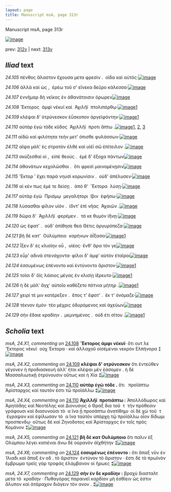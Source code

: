 ```yaml
---
layout: page
title: Manuscript msA, page 313r
---
```


Manuscript msA, page 313r

[![image](http://www.homermultitext.org/iipsrv?OBJ=IIP,1.0&FIF=/project/homer/pyramidal/deepzoom/hmt/vaimg/2017a/VA313RN_0483.tif&WID=100&CVT=JPEG)](http://www.homermultitext.org/ict2/?urn=urn:cite2:hmt:vaimg.2017a:VA313RN_0483)

prev:  [312v](../312v) | next:  [313v](../313v)

## *Iliad* text

*24.105* <a id="24.105"/> πένθος ἄλαστον ἔχουσα μετα φρεσὶν .  οῖδα καὶ αὐτός·[![image](http://www.homermultitext.org/iipsrv?OBJ=IIP,1.0&FIF=/project/homer/pyramidal/deepzoom/hmt/vaimg/2017a/VA313RN_0483.tif&RGN=0.222,0.1832,0.427,0.0338&WID=1000&CVT=JPEG)](http://www.homermultitext.org/ict2/?urn=urn:cite2:hmt:vaimg.2017a:VA313RN_0483@0.222,0.1832,0.427,0.0338)

*24.106* <a id="24.106"/> ἀλλὰ καὶ ὡς ,  ἐρέω τοῦ σ' εἵνεκα δεῦρο κάλεσσα·[![image](http://www.homermultitext.org/iipsrv?OBJ=IIP,1.0&FIF=/project/homer/pyramidal/deepzoom/hmt/vaimg/2017a/VA313RN_0483.tif&RGN=0.226,0.2095,0.418,0.0278&WID=1000&CVT=JPEG)](http://www.homermultitext.org/ict2/?urn=urn:cite2:hmt:vaimg.2017a:VA313RN_0483@0.226,0.2095,0.418,0.0278)

*24.107* <a id="24.107"/> ἐννῆμαρ δὴ νεῖκος ἐν ἀθανάτοισιν όρωρεν[![image](http://www.homermultitext.org/iipsrv?OBJ=IIP,1.0&FIF=/project/homer/pyramidal/deepzoom/hmt/vaimg/2017a/VA313RN_0483.tif&RGN=0.223,0.229,0.403,0.0225&WID=1000&CVT=JPEG)](http://www.homermultitext.org/ict2/?urn=urn:cite2:hmt:vaimg.2017a:VA313RN_0483@0.223,0.229,0.403,0.0225)

*24.108* <a id="24.108"/> Ἕκτορος  ἀμφὶ νέκυϊ καὶ  Ἀχιλῆϊ  πτολιπόρθῳ·[![image](http://www.homermultitext.org/iipsrv?OBJ=IIP,1.0&FIF=/project/homer/pyramidal/deepzoom/hmt/vaimg/2017a/VA313RN_0483.tif&RGN=0.219,0.2485,0.438,0.0278&WID=1000&CVT=JPEG)](http://www.homermultitext.org/ict2/?urn=urn:cite2:hmt:vaimg.2017a:VA313RN_0483@0.219,0.2485,0.438,0.0278)[1](#msA_24.X1)

*24.109* <a id="24.109"/> κλέψαι δ' ὀτρύνεσκον ἐΰσκοπον ἀργεϊφόντην·[![image](http://www.homermultitext.org/iipsrv?OBJ=IIP,1.0&FIF=/project/homer/pyramidal/deepzoom/hmt/vaimg/2017a/VA313RN_0483.tif&RGN=0.229,0.2643,0.41,0.0293&WID=1000&CVT=JPEG)](http://www.homermultitext.org/ict2/?urn=urn:cite2:hmt:vaimg.2017a:VA313RN_0483@0.229,0.2643,0.41,0.0293)[1](#msA_24.X2)

*24.110* <a id="24.110"/> αὐτὰρ ἐγὼ τόδε κῦδος  Ἀχιλλῆϊ  προτι ἅπτω .[![image](http://www.homermultitext.org/iipsrv?OBJ=IIP,1.0&FIF=/project/homer/pyramidal/deepzoom/hmt/vaimg/2017a/VA313RN_0483.tif&RGN=0.217,0.283,0.392,0.0263&WID=1000&CVT=JPEG)](http://www.homermultitext.org/ict2/?urn=urn:cite2:hmt:vaimg.2017a:VA313RN_0483@0.217,0.283,0.392,0.0263)[1](#msA_24.X4), [2](#msA_24.X3), [3](#msAint_24.X1)

*24.111* <a id="24.111"/> αἰδῶ καὶ φιλότητα τεὴν μετ' όπισθε φυλάσσων·[![image](http://www.homermultitext.org/iipsrv?OBJ=IIP,1.0&FIF=/project/homer/pyramidal/deepzoom/hmt/vaimg/2017a/VA313RN_0483.tif&RGN=0.221,0.3056,0.429,0.0263&WID=1000&CVT=JPEG)](http://www.homermultitext.org/ict2/?urn=urn:cite2:hmt:vaimg.2017a:VA313RN_0483@0.221,0.3056,0.429,0.0263)

*24.112* <a id="24.112"/> αῖψα μάλ' ἐς στρατὸν ἐλθὲ καὶ υἱέϊ σῶ ἐπίτειλον .[![image](http://www.homermultitext.org/iipsrv?OBJ=IIP,1.0&FIF=/project/homer/pyramidal/deepzoom/hmt/vaimg/2017a/VA313RN_0483.tif&RGN=0.228,0.3228,0.408,0.03&WID=1000&CVT=JPEG)](http://www.homermultitext.org/ict2/?urn=urn:cite2:hmt:vaimg.2017a:VA313RN_0483@0.228,0.3228,0.408,0.03)

*24.113* <a id="24.113"/> σκύζεσθαί οἱ ,  εἰπὲ θεοὺς .  ἐμὲ δ' ἔξοχα πάντων[![image](http://www.homermultitext.org/iipsrv?OBJ=IIP,1.0&FIF=/project/homer/pyramidal/deepzoom/hmt/vaimg/2017a/VA313RN_0483.tif&RGN=0.223,0.3416,0.412,0.0285&WID=1000&CVT=JPEG)](http://www.homermultitext.org/ict2/?urn=urn:cite2:hmt:vaimg.2017a:VA313RN_0483@0.223,0.3416,0.412,0.0285)

*24.114* <a id="24.114"/> ἀθανάτων κεχολῶσθαι .  ὅτι φρεσὶ μαινομένῃσιν[![image](http://www.homermultitext.org/iipsrv?OBJ=IIP,1.0&FIF=/project/homer/pyramidal/deepzoom/hmt/vaimg/2017a/VA313RN_0483.tif&RGN=0.221,0.3589,0.439,0.0278&WID=1000&CVT=JPEG)](http://www.homermultitext.org/ict2/?urn=urn:cite2:hmt:vaimg.2017a:VA313RN_0483@0.221,0.3589,0.439,0.0278)

*24.115* <a id="24.115"/> Ἕκτορ ' ἔχει παρὰ νηυσὶ κορωνίσιν .  οὐδ' ἀπέλυσεν·[![image](http://www.homermultitext.org/iipsrv?OBJ=IIP,1.0&FIF=/project/homer/pyramidal/deepzoom/hmt/vaimg/2017a/VA313RN_0483.tif&RGN=0.22,0.3806,0.436,0.0263&WID=1000&CVT=JPEG)](http://www.homermultitext.org/ict2/?urn=urn:cite2:hmt:vaimg.2017a:VA313RN_0483@0.22,0.3806,0.436,0.0263)

*24.116* <a id="24.116"/> αί κέν πως ἐμέ τε δείσῃ .  ἀπό θ'  Ἕκτορα  λύσῃ·[![image](http://www.homermultitext.org/iipsrv?OBJ=IIP,1.0&FIF=/project/homer/pyramidal/deepzoom/hmt/vaimg/2017a/VA313RN_0483.tif&RGN=0.22,0.3979,0.429,0.0285&WID=1000&CVT=JPEG)](http://www.homermultitext.org/ict2/?urn=urn:cite2:hmt:vaimg.2017a:VA313RN_0483@0.22,0.3979,0.429,0.0285)

*24.117* <a id="24.117"/> αὐτὰρ ἐγὼ  Πριάμῳ  μεγαλήτορι  Ι̂̈ριν  ἐφήσω·[![image](http://www.homermultitext.org/iipsrv?OBJ=IIP,1.0&FIF=/project/homer/pyramidal/deepzoom/hmt/vaimg/2017a/VA313RN_0483.tif&RGN=0.219,0.4182,0.406,0.0285&WID=1000&CVT=JPEG)](http://www.homermultitext.org/ict2/?urn=urn:cite2:hmt:vaimg.2017a:VA313RN_0483@0.219,0.4182,0.406,0.0285)

*24.118* <a id="24.118"/> λύσασθαι φίλον υἱὸν .  ἰ̈όντ' ἐπὶ νῆας  Ἀχαιῶν .[![image](http://www.homermultitext.org/iipsrv?OBJ=IIP,1.0&FIF=/project/homer/pyramidal/deepzoom/hmt/vaimg/2017a/VA313RN_0483.tif&RGN=0.219,0.4377,0.413,0.0255&WID=1000&CVT=JPEG)](http://www.homermultitext.org/ict2/?urn=urn:cite2:hmt:vaimg.2017a:VA313RN_0483@0.219,0.4377,0.413,0.0255)

*24.119* <a id="24.119"/> δῶρα δ'  Ἀχιλλῆϊ  φερέμεν .  τά κε θυμὸν ἰ̈ήνῃ·[![image](http://www.homermultitext.org/iipsrv?OBJ=IIP,1.0&FIF=/project/homer/pyramidal/deepzoom/hmt/vaimg/2017a/VA313RN_0483.tif&RGN=0.219,0.4565,0.427,0.0263&WID=1000&CVT=JPEG)](http://www.homermultitext.org/ict2/?urn=urn:cite2:hmt:vaimg.2017a:VA313RN_0483@0.219,0.4565,0.427,0.0263)

*24.120* <a id="24.120"/> ὡς ἔφατ' .  οὐδ' ἀπίθησε θεὰ Θέτις ἀργυρόπεζα·[![image](http://www.homermultitext.org/iipsrv?OBJ=IIP,1.0&FIF=/project/homer/pyramidal/deepzoom/hmt/vaimg/2017a/VA313RN_0483.tif&RGN=0.209,0.4737,0.446,0.03&WID=1000&CVT=JPEG)](http://www.homermultitext.org/ict2/?urn=urn:cite2:hmt:vaimg.2017a:VA313RN_0483@0.209,0.4737,0.446,0.03)

*24.121* <a id="24.121"/> βῆ δὲ κατ'  Οὐλύμποιο  καρήνων ἀΐξασα·[![image](http://www.homermultitext.org/iipsrv?OBJ=IIP,1.0&FIF=/project/homer/pyramidal/deepzoom/hmt/vaimg/2017a/VA313RN_0483.tif&RGN=0.22,0.4932,0.382,0.0293&WID=1000&CVT=JPEG)](http://www.homermultitext.org/ict2/?urn=urn:cite2:hmt:vaimg.2017a:VA313RN_0483@0.22,0.4932,0.382,0.0293)[1](#msA_24.X5)

*24.122* <a id="24.122"/> ῗξεν δ' ἐς κλισίην οὗ ,  υἱέος· ἔνθ' ἄρα τόν γε[![image](http://www.homermultitext.org/iipsrv?OBJ=IIP,1.0&FIF=/project/homer/pyramidal/deepzoom/hmt/vaimg/2017a/VA313RN_0483.tif&RGN=0.217,0.5128,0.39,0.0285&WID=1000&CVT=JPEG)](http://www.homermultitext.org/ict2/?urn=urn:cite2:hmt:vaimg.2017a:VA313RN_0483@0.217,0.5128,0.39,0.0285)

*24.123* <a id="24.123"/> εὗρ' αδινὰ στενάχοντα· φίλοι δ' ἀμφ' αὐτὸν ἑταῖροι[![image](http://www.homermultitext.org/iipsrv?OBJ=IIP,1.0&FIF=/project/homer/pyramidal/deepzoom/hmt/vaimg/2017a/VA313RN_0483.tif&RGN=0.221,0.5338,0.415,0.0285&WID=1000&CVT=JPEG)](http://www.homermultitext.org/ict2/?urn=urn:cite2:hmt:vaimg.2017a:VA313RN_0483@0.221,0.5338,0.415,0.0285)

*24.124* <a id="24.124"/> ἐσσυμένως ἐπένοντο καὶ ἐντύνοντο ἄριστον·[![image](http://www.homermultitext.org/iipsrv?OBJ=IIP,1.0&FIF=/project/homer/pyramidal/deepzoom/hmt/vaimg/2017a/VA313RN_0483.tif&RGN=0.219,0.5533,0.419,0.0263&WID=1000&CVT=JPEG)](http://www.homermultitext.org/ict2/?urn=urn:cite2:hmt:vaimg.2017a:VA313RN_0483@0.219,0.5533,0.419,0.0263)[1](#msA_24.X6)

*24.125* <a id="24.125"/> τοῖσι δ' ὄϊς λάσιος μέγας ἐν κλισίῃ ἱ̈έρευτο·[![image](http://www.homermultitext.org/iipsrv?OBJ=IIP,1.0&FIF=/project/homer/pyramidal/deepzoom/hmt/vaimg/2017a/VA313RN_0483.tif&RGN=0.221,0.5728,0.43,0.0285&WID=1000&CVT=JPEG)](http://www.homermultitext.org/ict2/?urn=urn:cite2:hmt:vaimg.2017a:VA313RN_0483@0.221,0.5728,0.43,0.0285)[1](#msAint_24.X2)

*24.126* <a id="24.126"/> ἡ δὲ μάλ' ἄγχ' αὐτοῖο καθέζετο πότνια μήτηρ .[![image](http://www.homermultitext.org/iipsrv?OBJ=IIP,1.0&FIF=/project/homer/pyramidal/deepzoom/hmt/vaimg/2017a/VA313RN_0483.tif&RGN=0.218,0.5886,0.41,0.0285&WID=1000&CVT=JPEG)](http://www.homermultitext.org/ict2/?urn=urn:cite2:hmt:vaimg.2017a:VA313RN_0483@0.218,0.5886,0.41,0.0285)[1](#msAint_24.X5)

*24.127* <a id="24.127"/> χειρὶ τέ μιν κατέρεξεν .  ἔπος τ' ἔφατ' .  ἔκ τ' ὀνόμαζε·[![image](http://www.homermultitext.org/iipsrv?OBJ=IIP,1.0&FIF=/project/homer/pyramidal/deepzoom/hmt/vaimg/2017a/VA313RN_0483.tif&RGN=0.214,0.6074,0.46,0.0308&WID=1000&CVT=JPEG)](http://www.homermultitext.org/ict2/?urn=urn:cite2:hmt:vaimg.2017a:VA313RN_0483@0.214,0.6074,0.46,0.0308)

*24.128* <a id="24.128"/> τέκνον ἐμόν· τέο μέχρις ὀδυρόμενος καὶ ἀχεύων[![image](http://www.homermultitext.org/iipsrv?OBJ=IIP,1.0&FIF=/project/homer/pyramidal/deepzoom/hmt/vaimg/2017a/VA313RN_0483.tif&RGN=0.21,0.6284,0.463,0.0278&WID=1000&CVT=JPEG)](http://www.homermultitext.org/ict2/?urn=urn:cite2:hmt:vaimg.2017a:VA313RN_0483@0.21,0.6284,0.463,0.0278)

*24.129* <a id="24.129"/> σὴν ἔδαιε κραδίην .  μεμνημένος .  οὐδ έτι σίτου .[![image](http://www.homermultitext.org/iipsrv?OBJ=IIP,1.0&FIF=/project/homer/pyramidal/deepzoom/hmt/vaimg/2017a/VA313RN_0483.tif&RGN=0.208,0.6441,0.455,0.033&WID=1000&CVT=JPEG)](http://www.homermultitext.org/ict2/?urn=urn:cite2:hmt:vaimg.2017a:VA313RN_0483@0.208,0.6441,0.455,0.033)[1](#msA_24.X7)

## *Scholia* text

*msA, 24.X1, commenting on* [24.108](#24.108)  <a id="msA_24.X1"/> **Ἕκτορος ἀμφι νέκυϊ·** ὅτι ουτ λε   Ἕκτορος νέκυϊ  οὐχ Ἐκτορα · καὶ ἀλλαχοῦ οἰσέμεναι νεκρὸν Ελπήνορα ⁑[![image](http://www.homermultitext.org/iipsrv?OBJ=IIP,1.0&FIF=/project/homer/pyramidal/deepzoom/hmt/vaimg/2017a/VA313RN_0483.tif&RGN=0.6606,0.2506,0.1796,0.05228&WID=1000&CVT=JPEG)](http://www.homermultitext.org/ict2/?urn=urn:cite2:hmt:vaimg.2017a:VA313RN_0483@0.6606,0.2506,0.1796,0.05228)

*msA, 24.X2, commenting on* [24.109](#24.109)  <a id="msA_24.X2"/> **κλέψαι δ' οτρύνεσκον** ὅτι ἐντεῦθεν γέγονεν ἡ προδιασκευὴ ἀλλ' ήτοι κλέψαι μὲν ἐάσομεν . ἡ δὲ Μασσαλιωτικῇ ὀτρύνουσιν οὕτως καὶ ἡ Χία ⁑[![image](http://www.homermultitext.org/iipsrv?OBJ=IIP,1.0&FIF=/project/homer/pyramidal/deepzoom/hmt/vaimg/2017a/VA313RN_0483.tif&RGN=0.6479,0.2968,0.2104,0.06501&WID=1000&CVT=JPEG)](http://www.homermultitext.org/ict2/?urn=urn:cite2:hmt:vaimg.2017a:VA313RN_0483@0.6479,0.2968,0.2104,0.06501)

*msA, 24.X3, commenting on* [24.110](#24.110)  <a id="msA_24.X3"/> **αὐτὰρ ἐγὼ τόδε .** ὅτι   προϊάπτω Ἀρίσταρχος καὶ ταυτόν ἐστι τῶ προϊάλλω ⁑[![image](http://www.homermultitext.org/iipsrv?OBJ=IIP,1.0&FIF=/project/homer/pyramidal/deepzoom/hmt/vaimg/2017a/VA313RN_0483.tif&RGN=0.6680,0.3585,0.1669,0.03679&WID=1000&CVT=JPEG)](http://www.homermultitext.org/ict2/?urn=urn:cite2:hmt:vaimg.2017a:VA313RN_0483@0.6680,0.3585,0.1669,0.03679)

*msA, 24.X4, commenting on* [24.110](#24.110)  <a id="msA_24.X4"/> **Ἀχιλλῆϊ  προτιάπτω :** Ἀπολλόδωρος καὶ Ἀρητάδης καὶ Νεοτέλης καὶ Διονυσιος ὁ Θραξ δια τοῦ  τ  τὴν πρόθεσιν γράφουσι καὶ διασυνούσι τὸ  α ἵνα ᾗ προσάπτω ἀνατίθημι· οἱ δὲ χώ τοῦ  τ  ἔγραψαν καὶ ἐψίλωσαν τὸ  α ἵνα ταὐτὸν ὑπάρχη τῷ προϊάλλω οἷον δίδωμι προσπενδω· οὕτως δὲ καὶ Ζηνοδοτος καὶ Ἀρίσταρχος ἐν τοῖς πρὸς Κομάνον ⁑[![image](http://www.homermultitext.org/iipsrv?OBJ=IIP,1.0&FIF=/project/homer/pyramidal/deepzoom/hmt/vaimg/2017a/VA313RN_0483.tif&RGN=0.6562,0.3888,0.1982,0.1432&WID=1000&CVT=JPEG)](http://www.homermultitext.org/ict2/?urn=urn:cite2:hmt:vaimg.2017a:VA313RN_0483@0.6562,0.3888,0.1982,0.1432)

*msA, 24.X5, commenting on* [24.121](#24.121)  <a id="msA_24.X5"/> **βῆ δὲ κατ Ουλύμποιο** ὅτι παλιν ἐξ Ολύμπου λέγει κατιέναι ἄνω δὲ οὐρανὸν ἀϊχθήτην ⁑[![image](http://www.homermultitext.org/iipsrv?OBJ=IIP,1.0&FIF=/project/homer/pyramidal/deepzoom/hmt/vaimg/2017a/VA313RN_0483.tif&RGN=0.6549,0.5297,0.1805,0.03914&WID=1000&CVT=JPEG)](http://www.homermultitext.org/ict2/?urn=urn:cite2:hmt:vaimg.2017a:VA313RN_0483@0.6549,0.5297,0.1805,0.03914)

*msA, 24.X6, commenting on* [24.124](#24.124)  <a id="msA_24.X6"/> **ἐσσυμένως ἐπένοντο :** ὅτι ἅπαξ νῦν ἐν Ἰλιαδι καὶ ἅπαξ ἐν οδ . τὸ ἄριστον  ἐντύνον τὸ ἄριστον · ἔστι δὲ τὸ πρωϊνὸν ἔμβρωμα τρεῖς γὰρ τροφὰς ἐλάμβανον οἱ ἥρωες ⁑[![image](http://www.homermultitext.org/iipsrv?OBJ=IIP,1.0&FIF=/project/homer/pyramidal/deepzoom/hmt/vaimg/2017a/VA313RN_0483.tif&RGN=0.6579,0.5668,0.1723,0.08340&WID=1000&CVT=JPEG)](http://www.homermultitext.org/ict2/?urn=urn:cite2:hmt:vaimg.2017a:VA313RN_0483@0.6579,0.5668,0.1723,0.08340)

*msA, 24.X7, commenting on* [24.129](#24.129)  <a id="msA_24.X7"/> **σὴν ἐν δε κραδίην :** βραχὺ διασταλτ μετα τὸ  κραδίην · Πυθαγόρας παραινεῖ καρδίαν μὴ ἐσθίειν ὡς ἐστιν ἄλυπον καὶ ἀτάραχον διάγειν τὸν ανον . ⁑[![image](http://www.homermultitext.org/iipsrv?OBJ=IIP,1.0&FIF=/project/homer/pyramidal/deepzoom/hmt/vaimg/2017a/VA313RN_0483.tif&RGN=0.2181,0.6880,0.6081,0.03112&WID=1000&CVT=JPEG)](http://www.homermultitext.org/ict2/?urn=urn:cite2:hmt:vaimg.2017a:VA313RN_0483@0.2181,0.6880,0.6081,0.03112)